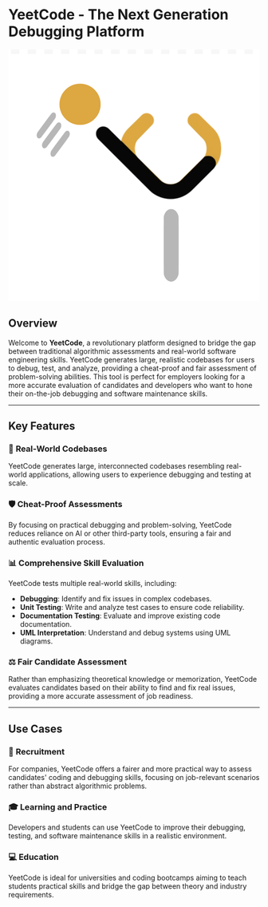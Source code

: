 # YeetCode - The Next Generation Debugging Platform

![YeetCode Logo](./logo.png)

## Overview

Welcome to **YeetCode**, a revolutionary platform designed to bridge the gap between traditional algorithmic assessments and real-world software engineering skills. YeetCode generates large, realistic codebases for users to debug, test, and analyze, providing a cheat-proof and fair assessment of problem-solving abilities. This tool is perfect for employers looking for a more accurate evaluation of candidates and developers who want to hone their on-the-job debugging and software maintenance skills.

---

## Key Features

### 🌟 **Real-World Codebases**
YeetCode generates large, interconnected codebases resembling real-world applications, allowing users to experience debugging and testing at scale.

### 🛡️ **Cheat-Proof Assessments**
By focusing on practical debugging and problem-solving, YeetCode reduces reliance on AI or other third-party tools, ensuring a fair and authentic evaluation process.

### 📊 **Comprehensive Skill Evaluation**
YeetCode tests multiple real-world skills, including:
- **Debugging**: Identify and fix issues in complex codebases.
- **Unit Testing**: Write and analyze test cases to ensure code reliability.
- **Documentation Testing**: Evaluate and improve existing code documentation.
- **UML Interpretation**: Understand and debug systems using UML diagrams.

### ⚖️ **Fair Candidate Assessment**
Rather than emphasizing theoretical knowledge or memorization, YeetCode evaluates candidates based on their ability to find and fix real issues, providing a more accurate assessment of job readiness.

---

## Use Cases

### 🚀 **Recruitment**
For companies, YeetCode offers a fairer and more practical way to assess candidates' coding and debugging skills, focusing on job-relevant scenarios rather than abstract algorithmic problems.

### 🎓 **Learning and Practice**
Developers and students can use YeetCode to improve their debugging, testing, and software maintenance skills in a realistic environment.

### 💻 **Education**
YeetCode is ideal for universities and coding bootcamps aiming to teach students practical skills and bridge the gap between theory and industry requirements.
